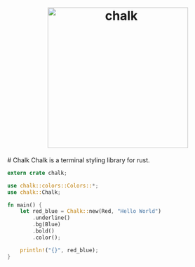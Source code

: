 <h1 align="center">
	<a href="https://flic.kr/p/9WsQ5C">
	  <img height="320" src="https://raw.github.com/michaeldoaty/chalk/master/chalk.jpg" alt="chalk">
	<a/>
</h1>
# Chalk
Chalk is a terminal styling library for rust.

```rust
extern crate chalk;

use chalk::colors::Colors::*;
use chalk::Chalk;

fn main() {
    let red_blue = Chalk::new(Red, "Hello World")
        .underline()
        .bg(Blue)
        .bold()
        .color();

    println!("{}", red_blue);
}
```
